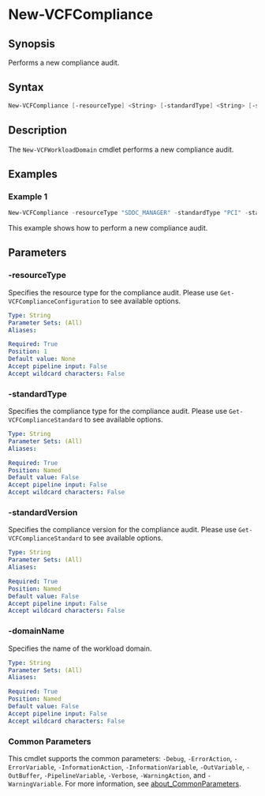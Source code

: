 # New-VCFCompliance

## Synopsis

Performs a new compliance audit.

## Syntax

```powershell
New-VCFCompliance [-resourceType] <String> [-standardType] <String> [-standardVersion] <String> [-domainName] <String> [<CommonParameters>]
```

## Description

The `New-VCFWorkloadDomain` cmdlet performs a new compliance audit.

## Examples

### Example 1

```powershell
New-VCFCompliance -resourceType "SDDC_MANAGER" -standardType "PCI" -standardVersion "4.0" -domainName "sfo-m01"
```

This example shows how to perform a new compliance audit.

## Parameters

### -resourceType

Specifies the resource type for the compliance audit. Please use `Get-VCFComplianceConfiguration` to see available options.

```yaml
Type: String
Parameter Sets: (All)
Aliases:

Required: True
Position: 1
Default value: None
Accept pipeline input: False
Accept wildcard characters: False
```

### -standardType

Specifies the compliance type for the compliance audit. Please use `Get-VCFComplianceStandard` to see available options.

```yaml
Type: String
Parameter Sets: (All)
Aliases:

Required: True
Position: Named
Default value: False
Accept pipeline input: False
Accept wildcard characters: False
```

### -standardVersion

Specifies the compliance version for the compliance audit. Please use `Get-VCFComplianceStandard` to see available options.

```yaml
Type: String
Parameter Sets: (All)
Aliases:

Required: True
Position: Named
Default value: False
Accept pipeline input: False
Accept wildcard characters: False
```

### -domainName

Specifies the name of the workload domain.

```yaml
Type: String
Parameter Sets: (All)
Aliases:

Required: True
Position: Named
Default value: False
Accept pipeline input: False
Accept wildcard characters: False
```

### Common Parameters

This cmdlet supports the common parameters: `-Debug`, `-ErrorAction`, `-ErrorVariable`, `-InformationAction`, `-InformationVariable`, `-OutVariable`, `-OutBuffer`, `-PipelineVariable`, `-Verbose`, `-WarningAction`, and `-WarningVariable`. For more information, see [about_CommonParameters](http://go.microsoft.com/fwlink/?LinkID=113216).
